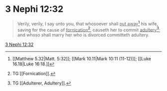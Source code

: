 # 3 Nephi 12:32

> Verily, verily, I say unto you, that whosoever shall <u>put away</u>[^a] his wife, saving for the cause of <u>fornication</u>[^b], causeth her to commit <u>adultery</u>[^c]; and whoso shall marry her who is divorced committeth adultery.

[3 Nephi 12:32](https://www.churchofjesuschrist.org/study/scriptures/bofm/3-ne/12?lang=eng&id=p32#p32)


[^a]: [[Matthew 5.32|Matt. 5:32]]; [[Mark 10.11|Mark 10:11 (11-12)]]; [[Luke 16.18|Luke 16:18.]]
[^b]: TG [[Fornication]].
[^c]: TG [[Adulterer, Adultery]].
